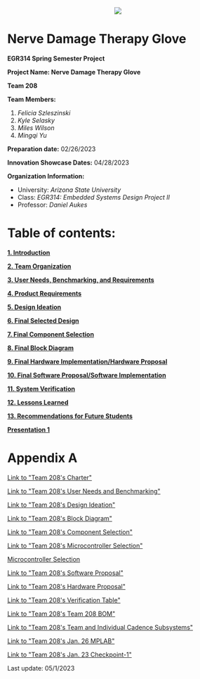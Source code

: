 <div style="text-align: center">
<img src="https://user-images.githubusercontent.com/122709159/221691301-fc6a161e-1b05-4322-9fa3-a99ac9ab6c3f.jpg"/>
</div>

# Nerve Damage Therapy Glove

**EGR314 Spring Semester Project**

**Project Name: Nerve Damage Therapy Glove**

**Team 208**

**Team Members:**

1. _Felicia Szleszinski_
2. _Kyle Selasky_
3. _Miles Wilson_
4. _Mingqi Yu_

**Preparation date:** 02/26/2023 

**Innovation Showcase Dates:** 04/28/2023

**Organization Information:**

* University: _Arizona State University_ 
* Class: _EGR314: Embedded Systems Design Project II_
* Professor: _Daniel Aukes_

# Table of contents:

**[1. Introduction](doc/Introduction.md)**

**[2. Team Organization](doc/TeamOrganization.md)**

**[3. User Needs, Benchmarking, and Requirements](doc/UserNeeds.md)**

**[4. Product Requirements](doc/ProductRequirements.md)**

**[5. Design Ideation](doc/DesignIdeation.md)**
 
**[6. Final Selected Design](doc/SelectedDesign.md)**

**[7. Final Component Selection](doc/ComponentSelection.md)**

**[8. Final Block Diagram](doc/BlockDiagram.md)**

**[9. Final Hardware Implementation/Hardware Proposal](doc/HardwareProposal.md)**

**[10. Final Software Proposal/Software Implementation](doc/SoftwareProposal.md)**

**[11. System Verification](doc/SystemVerification.md)**

**[12. Lessons Learned](doc/LessonsLearned.md)**

**[13. Recommendations for Future Students](doc/RecommendationsforFutureStudents.md)**

**[Presentation 1](https://www.youtube.com/watch?v=2TSZasZKMRI)**

# Appendix A

[Link to "Team 208's Charter"](https://github.com/Team-208-github-io/Team-208/files/10844546/Team.208.s.Charter.pdf)

[Link to "Team 208's User Needs and Benchmarking"](https://github.com/Team-208-github-io/Team-208/files/10856865/User.Needs.and.Benchmarking.pdf)

[Link to "Team 208's Design Ideation"](https://github.com/Team-208-github-io/Team-208/files/10856875/Design.Ideation.pdf)

[Link to "Team 208's Block Diagram"](https://github.com/Team-208-github-io/Team-208/files/10964667/Block.Diagram-314.drawio.pdf)

[Link to "Team 208's Component Selection"](https://github.com/Team-208-github-io/Team-208/files/10856889/Component.Selection.pdf)

[Link to "Team 208's Microcontroller Selection"](https://github.com/Team-208-github-io/Team-208/files/10856890/microcontroller-selection-table.docx.pdf)

[Microcontroller Selection](doc/MicrocontrollerSelection.md)

[Link to "Team 208's Software Proposal"](https://github.com/Team-208-github-io/Team-208/files/10964668/Software.Proposal.drawio.1.pdf)

[Link to "Team 208's Hardware Proposal"](https://github.com/Team-208-github-io/Team-208/files/10964653/Hardware.Proposal.pdf)

[Link to "Team 208's Verification Table"](https://github.com/Team-208-github-io/Team-208/files/10856922/Verification.Table.-.Sheet1.pdf)

[Link to "Team 208's Team 208 BOM"](https://github.com/Team-208-github-io/Team-208/files/10856927/Team.208.BOM.xlsx.-.Sheet1.pdf)

[Link to "Team 208's Team and Individual Cadence Subsystems"](https://drive.google.com/drive/folders/13jUH9Vl2aOTExGctnM7fT20rFPp-uSIZ?usp=sharing)

[Link to "Team 208's Jan. 26 MPLAB"](https://drive.google.com/file/d/1nDP8JixQ91Ch6AFLqdIlS3i-IN7m-84g/view?usp=share_link) 

[Link to "Team 208's Jan. 23 Checkpoint-1"](https://docs.google.com/presentation/d/1hgJn6WouZ5ktR1tikmxeMw9MUZq5OlJOVkCAVtTWgRQ/edit?usp=sharing)


Last update: 05/1/2023 
